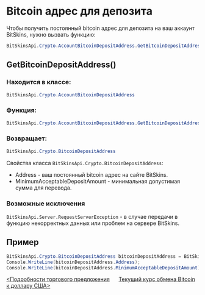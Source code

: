 ﻿# Bitcoin адрес для депозита

Чтобы получить постоянный bitcoin адрес для депозита на ваш аккаунт BitSkins, нужно вызвать функцию:

```csharp
BitSkinsApi.Crypto.AccountBitcoinDepositAddress.GetBitcoinDepositAddress();
```

## GetBitcoinDepositAddress()

### Находится в классе:

```csharp
BitSkinsApi.Crypto.AccountBitcoinDepositAddress
```

### Функция:

```csharp
BitSkinsApi.Crypto.AccountBitcoinDepositAddress.GetBitcoinDepositAddress();
```

### Возвращает:

```csharp
BitSkinsApi.Crypto.BitcoinDepositAddress
```

Свойства класса ```BitSkinsApi.Crypto.BitcoinDepositAddress```:
* Address - ваш постоянный bitcoin адрес на сайте BitSkins.
* MinimumAcceptableDepositAmount - минимальная допустимая сумма для перевода.

### Возможные исключения
```BitSkinsApi.Server.RequestServerException``` - в случае передачи в функцию некорректных данных или проблем на сервере BitSkins.

## Пример

```csharp
BitSkinsApi.Crypto.BitcoinDepositAddress bitcoinDepositAddress = BitSkinsApi.Crypto.AccountBitcoinDepositAddress.GetBitcoinDepositAddress();
Console.WriteLine(bitcoinDepositAddress.Address);
Console.WriteLine(bitcoinDepositAddress.MinimumAcceptableDepositAmount);
```

[<Подробности торгового предложения](https://github.com/Captious99/BitSkinsApi/blob/master/docs/ru/trade/trade_details.md) &nbsp;&nbsp;&nbsp;&nbsp; [Текущий курс обмена Bitcoin к доллару США>](https://github.com/Captious99/BitSkinsApi/blob/master/docs/ru/crypto/bitcoin_deposit_rate.md)